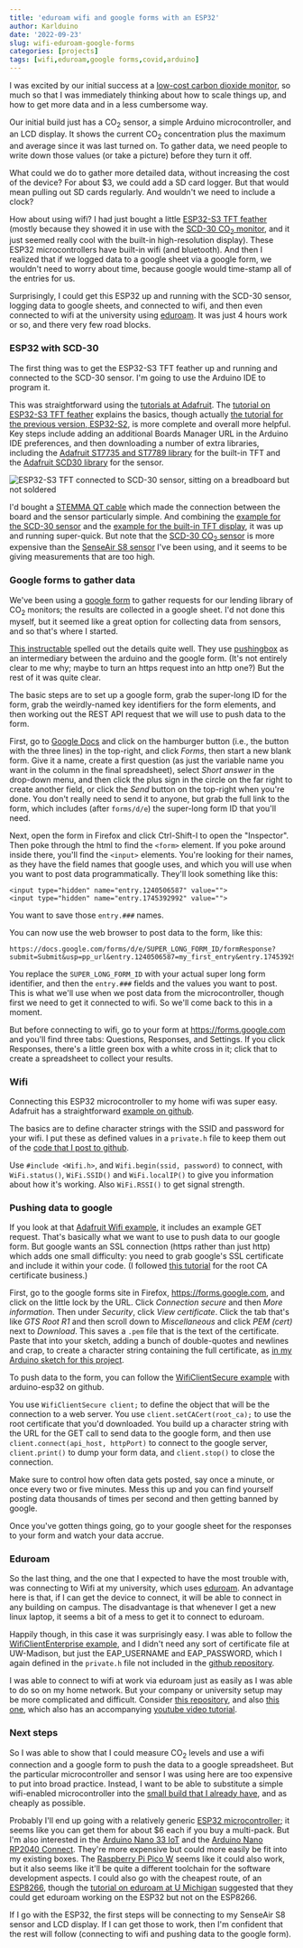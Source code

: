 ```yaml
---
title: 'eduroam wifi and google forms with an ESP32'
author: Karlduino
date: '2022-09-23'
slug: wifi-eduroam-google-forms
categories: [projects]
tags: [wifi,eduroam,google forms,covid,arduino]
---
```


I was excited by our initial success at a [low-cost carbon dioxide
monitor](https://karlduino.org/2022/09/22/co2-monitors/), so much so
that I was immediately thinking about how to scale things up, and how
to get more data and in a less cumbersome way.

Our initial build just has a CO<sub>2</sub> sensor, a simple Arduino
microcontroller, and an LCD display. It shows the current
CO<sub>2</sub> concentration plus the maximum and average since it was
last turned on. To gather data, we need people to write down those
values (or take a picture) before they turn it off.

What could we do to gather more detailed data, without increasing the
cost of the device? For about $3, we could add a SD card logger. But
that would mean pulling out SD cards regularly. And wouldn't we need
to include a clock?

How about using wifi? I had just bought a little [ESP32-S3 TFT
feather](https://www.adafruit.com/product/5483) (mostly because they
showed it in use with the [SCD-30 CO<sub>2</sub>
monitor](https://www.adafruit.com/product/4867), and it just seemed
really cool with the built-in high-resolution display). These ESP32
microcontrollers have built-in wifi (and bluetooth). And then I realized that if we logged data
to a google sheet via a google form, we wouldn't need to worry about
time, because google would time-stamp all of the entries for us.

Surprisingly, I could get this ESP32 up and running with the SCD-30
sensor, logging data to google sheets, and connected to wifi, and then
even connected to wifi at the university using
[eduroam](https://eduroam.org). It was just 4 hours work or so, and
there very few road blocks.

### ESP32 with SCD-30

The first thing was to get the ESP32-S3 TFT feather up and running and
connected to the SCD-30 sensor. I'm going to use the Arduino IDE to
program it.

This was straightforward using the [tutorials at
Adafruit](https://learn.adafruit.com). The [tutorial on ESP32-S3
TFT feather](https://learn.adafruit.com/adafruit-esp32-s3-tft-feather)
explains the basics, though actually
[the tutorial for the previous version,
ESP32-S2](https://learn.adafruit.com/adafruit-esp32-s3-tft-feather/using-with-arduino-ide),
is more complete and overall more helpful. Key steps include adding
an additional Boards Manager URL in the Arduino IDE preferences, and
then downloading a number of extra libraries,
including the
[Adafruit ST7735 and ST7789
library](https://www.arduino.cc/reference/en/libraries/adafruit-st7735-and-st7789-library/)
for the built-in TFT and the
[Adafruit SCD30
library](https://www.arduino.cc/reference/en/libraries/adafruit-scd30/)
for the sensor.

![ESP32-S3 TFT connected to SCD-30 sensor, sitting on a breadboard but not soldered](/images/adafruit_esp32-s3_tft.jpg)

I'd bought a [STEMMA QT cable](https://www.adafruit.com/product/4210)
which made the connection between the board and the sensor
particularly simple. And combining the [example for the SCD-30 sensor](https://github.com/adafruit/Adafruit_SCD30/blob/master/examples/oled_co2_monitor/oled_co2_monitor.ino)
and the [example for the built-in TFT display](https://github.com/adafruit/Adafruit-ST7735-Library/blob/master/examples/graphicstest_feather_esp32s2_tft/graphicstest_feather_esp32s2_tft.ino),
it was up and running super-quick. But note that the [SCD-30
CO<sub>2</sub> sensor](https://www.adafruit.com/product/4867) is more expensive
than the [SenseAir S8
sensor](https://senseair.com/products/size-counts/s8-lp/) I've been
using, and it seems to be giving measurements that are too high.

### Google forms to gather data

We've been using a [google
form](https://docs.google.com/forms/d/e/1FAIpQLSdxHELs5_nhfD2l0LLOn0AP_aOi-45dspcFVoiOKbdar_uYsw/viewform)
to gather requests for our lending library of CO<sub>2</sub> monitors; the
results are collected in a google sheet. I'd not done this myself,
but it seemed like a great option for collecting data from sensors,
and so that's where I started.

[This
instructable](https://www.instructables.com/Post-to-Google-Docs-with-Arduino/)
spelled out the details quite well. They use
[pushingbox](https://www.pushingbox.com/) as an intermediary between
the arduino and the google form. (It's not entirely clear to me why;
maybe to turn an https request into an http one?) But the rest of it
was quite clear.

The basic steps are to set up a google form, grab the super-long
ID for the form, grab the weirdly-named key identifiers for the
form elements, and then working out the REST API request that we will use
to push data to the form.

First, go to [Google Docs](https://docs.google.com) and click on the
hamburger button (i.e., the button with the three lines) in the top-right, and click
_Forms_, then start a new blank form. Give it a name, create a first
question (as just the variable name you want in the column in the
final spreadsheet), select _Short answer_ in the drop-down menu, and
then click the plus sign in the circle on the far right to create
another field, or click the _Send_ button on the top-right when you're
done. You don't really need to send it to anyone, but grab the full
link to the form, which includes (after `forms/d/e`) the super-long
form ID that you'll need.

Next, open the form in Firefox and click Ctrl-Shift-I to open the
"Inspector". Then poke through the html to find the `<form>` element.
If you poke around inside there, you'll find the `<input>` elements.
You're looking for their names, as they have the field names that
google uses, and which you will use when you want to post data
programmatically. They'll look something like this:

```
<input type="hidden" name="entry.1240506587" value="">
<input type="hidden" name="entry.1745392992" value="">
```

You want to save those `entry.###` names.

You can now use the web browser to post data to the form, like this:

```
https://docs.google.com/forms/d/e/SUPER_LONG_FORM_ID/formResponse?submit=Submit&usp=pp_url&entry.1240506587=my_first_entry&entry.1745392992=my_second_entry
```

You replace the `SUPER_LONG_FORM_ID` with your actual super long form
identifier, and then the `entry.###` fields and the values you want
to post. This is what we'll use when we post data from the
microcontroller, though first we need to get it connected to wifi. So
we'll come back to this in a moment.

But before connecting to wifi, go to your form at
<https://forms.google.com> and you'll find three tabs: Questions,
Responses, and Settings. If you click Responses, there's a little
green box with a white cross in it; click that to create a
spreadsheet to collect your results.


### Wifi

Connecting this ESP32 microcontroller to my home wifi was super easy.
Adafruit has a straightforward [example on
github](https://github.com/adafruit/Adafruit_Learning_System_Guides/blob/main/ESP32_S2_WiFi_Tests/WiFiWebClient/WiFiWebClient.ino).

The basics are to define character strings with the SSID and password
for your wifi. I put these as defined values in a `private.h` file to
keep them out of the [code that I post to github](https://github.com/karlduino/co2_tft).

Use `#include <Wifi.h>`, and `Wifi.begin(ssid, password)` to connect,
with `WiFi.status()`, `WiFi.SSID()` and `WiFi.localIP()` to give you
information about how it's working. Also `WiFi.RSSI()` to get signal
strength.



### Pushing data to google

If you look at that [Adafruit Wifi
example](https://github.com/adafruit/Adafruit_Learning_System_Guides/blob/main/ESP32_S2_WiFi_Tests/WiFiWebClient/WiFiWebClient.ino),
it includes an example GET request.
That's basically what we want to use to push data to our google form.
But google wants an SSL connection (https rather than just http) which
adds one small difficulty: you need to grab google's
SSL certificate and include it within your code. (I followed [this
tutorial](https://techtutorialsx.com/2017/11/18/esp32-arduino-https-get-request/)
for the root CA certificate business.)

First, go to the google forms site in Firefox, <https://forms.google.com>,
and click on the little lock by the URL. Click _Connection secure_ and
then _More information_. Then under _Security_, click _View
certificate_. Click the tab that's like _GTS Root R1_ and then scroll
down to _Miscellaneous_ and click _PEM (cert)_ next to _Download_. This
saves a `.pem` file that is the text of the certificate. Paste that
into your sketch, adding a bunch of double-quotes and newlines and
crap, to create a character string containing the full certificate, as
[in my Arduino sketch for this
project](https://github.com/karlduino/co2_tft/blob/main/co2_tft.ino#L12-L34).

To push data to the form, you can follow the [WifiClientSecure
example](https://github.com/espressif/arduino-esp32/tree/master/libraries/WiFiClientSecure/examples/WiFiClientSecure)
with arduino-esp32 on github.

You use `WifiClientSecure client;` to define the object that will
be the connection to a web server. You use
`client.setCACert(root_ca);` to use the root certificate that you'd
downloaded. You build up a character string with the URL for the GET call to send data to the
google form, and then use `client.connect(api_host, httpPort)` to
connect to the google server, `client.print()` to dump your form data,
and `client.stop()` to close the connection.

Make sure to control how often data gets posted, say once a minute, or
once every two or five minutes. Mess this up and you can find yourself
posting data thousands of times per second and then getting banned by
google.

Once you've gotten things going, go to your google sheet for the
responses to your form and watch your data accrue.


### Eduroam

So the last thing, and the one that I expected to have the most
trouble with, was
connecting to Wifi at my university, which uses
[eduroam](https://eduroam.org). An advantage here is that, if I can
get the device to connect, it will be able to connect in any building
on campus. The disadvantage is that whenever I get a new linux laptop,
it seems a bit of a mess to get it to connect to eduroam.

Happily though, in this case it was surprisingly easy. I was able to
follow the [WifiClientEnterprise
example](https://github.com/espressif/arduino-esp32/blob/master/libraries/WiFi/examples/WiFiClientEnterprise/WiFiClientEnterprise.ino),
and I didn't need any sort of certificate file at UW-Madison, but
just the EAP_USERNAME and EAP_PASSWORD, which I again defined in the
`private.h` file not included in the [github repository](https://github.com/karlduino/co2_tft).

I was able to connect to wifi at work via eduroam just as
easily as I was able to do so on my home network.
But your company or university setup may be more complicated and
difficult. Consider [this
repository](https://github.com/martinius96/ESP32-eduroam), and also
[this one](https://github.com/debsahu/Esp32_EduWiFi), which also has
an accompanying [youtube video
tutorial](https://www.youtube.com/watch?v=bABHeMea-P0).

### Next steps

So I was able to show that I could measure CO<sub>2</sub> levels and use a wifi
connection and a google form to push the data to a google spreadsheet.
But the particular microcontroller and sensor I was using here are too
expensive to put into broad practice. Instead, I want to be able to
substitute a simple wifi-enabled microcontroller into the [small build
that I already have](https://karlduino.org/CO2monitor), and as cheaply
as possible.

Probably I'll end up going with a relatively generic [ESP32
microcontroller](https://en.wikipedia.org/wiki/ESP32); it seems like
you can get them for about $6 each if you buy a multi-pack. But I'm
also interested in the [Arduino Nano 33
IoT](https://store.arduino.cc/products/arduino-nano-33-iot) and the
[Arduino Nano RP2040
Connect](https://store.arduino.cc/products/arduino-nano-rp2040-connect).
They're more expensive but could more easily be fit into my existing
boxes. The [Raspberry Pi Pico
W](https://www.raspberrypi.com/news/raspberry-pi-pico-w-your-6-iot-platform/)
seems like it could also work, but it also seems like it'll be quite a
different toolchain for the software development aspects. I could
also go with the cheapest route, of an
[ESP8266](https://en.wikipedia.org/wiki/ESP8266), though the [tutorial
on eduroam at U Michigan](https://github.com/debsahu/Esp32_EduWiFi)
suggested that they could get eduroam working on the ESP32 but not on the
ESP8266.

If I go with the ESP32, the first steps will be connecting to my
SenseAir S8 sensor and LCD display. If I can get those to work, then
I'm confident that the rest will follow (connecting to wifi and pushing
data to the google form).
